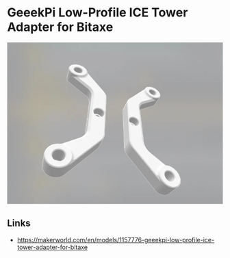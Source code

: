 # GeeekPi Low-Profile ICE Tower Adapter for Bitaxe

![GeeekPi Low-Profile ICE Tower Adapter for Bitaxe](./preview.webp)

## Links

- https://makerworld.com/en/models/1157776-geeekpi-low-profile-ice-tower-adapter-for-bitaxe
